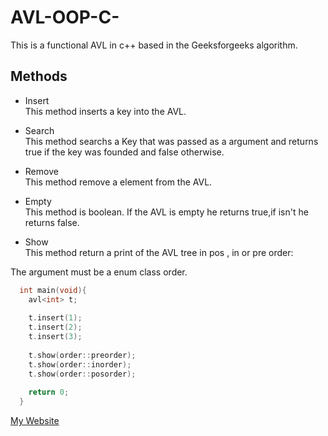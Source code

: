 # AVL-OOP-C-
This is a functional AVL in c++ based in the Geeksforgeeks algorithm. 

## Methods
* Insert  
This method inserts a key into the AVL.

* Search  
This method searchs a Key that was passed as a argument and returns true if the key was founded and false otherwise.

* Remove  
This method remove a element from the AVL.

* Empty  
This method is boolean. If the AVL is empty he returns true,if isn't he returns false.

* Show  
This method return a print of the AVL tree in pos , in or pre order:
  
The argument must be a enum class order.

```c++
  int main(void){
    avl<int> t;
    
    t.insert(1);
    t.insert(2);
    t.insert(3);
    
    t.show(order::preorder);
    t.show(order::inorder);
    t.show(order::posorder);
    
    return 0;
  }
```

[My Website](http://cin.ufpe.br/~mhco/ "My Website")
